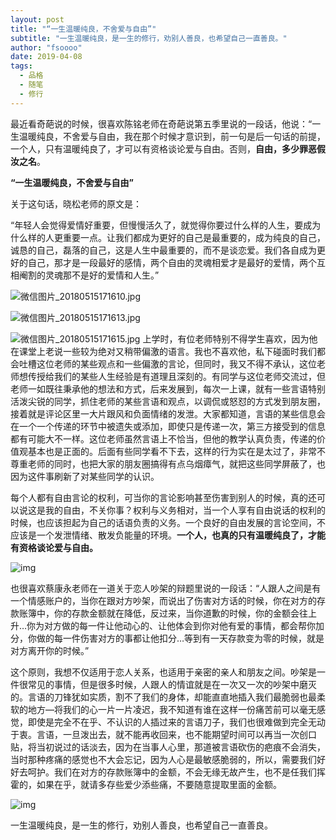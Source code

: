```yaml
---
layout: post
title: "“一生温暖纯良，不舍爱与自由”"
subtitle: "一生温暖纯良，是一生的修行，劝别人善良，也希望自己一直善良。"
author: "fsoooo"
date: 2019-04-08
tags:
  - 品格
  - 随笔
  - 修行
---
```


最近看奇葩说的时候，很喜欢陈铭老师在奇葩说第五季里说的一段话，他说：“一生温暖纯良，不舍爱与自由，我在那个时候才意识到，前一句是后一句话的前提，一个人，只有温暖纯良了，才可以有资格谈论爱与自由。否则，**自由，多少罪恶假汝之名**。

**“一生温暖纯良，不舍爱与自由”**

关于这句话，晓松老师的原文是：

“年轻人会觉得爱情好重要，但慢慢活久了，就觉得你要过什么样的人生，要成为什么样的人更重要一点。让我们都成为更好的自己是最重要的，成为纯良的自己，诚恳的自己，磊落的自己，这是人生中最重要的，而不是谈恋爱。我们各自成为更好的自己，那才是一段最好的感情，两个自由的灵魂相爱才是最好的爱情，两个互相阉割的灵魂那不是好的爱情和人生。”

![微信图片_20180515171610.jpg](https://upload-images.jianshu.io/upload_images/6943526-0d8c754010ca7670.jpg?imageMogr2/auto-orient/strip%7CimageView2/2/w/1240)

![微信图片_20180515171613.jpg](https://upload-images.jianshu.io/upload_images/6943526-fb2dcdbcf401a089.jpg?imageMogr2/auto-orient/strip%7CimageView2/2/w/1240)

![微信图片_20180515171615.jpg](https://upload-images.jianshu.io/upload_images/6943526-cd528425397fe778.jpg?imageMogr2/auto-orient/strip%7CimageView2/2/w/1240)
上学时，有位老师特别不得学生喜欢，因为他在课堂上老说一些较为绝对又稍带偏激的语言。我也不喜欢他，私下碰面时我们都会吐槽这位老师的某些观点和一些偏激的言论，但同时，我又不得不承认，这位老师想传授给我们的某些人生经验是有道理且深刻的。有同学与这位老师交流过，但老师一如既往秉承他的想法和方式，后来发展到，每次一上课，就有一些言语特别活泼尖锐的同学，抓住老师的某些言语和观点，以调侃或怒怼的方式发到朋友圈，接着就是评论区里一大片跟风和负面情绪的发泄。大家都知道，言语的某些信息会在一个一个传递的环节中被遗失或添加，即使只是传递一次，第三方接受到的信息都有可能大不一样。这位老师虽然言语上不恰当，但他的教学认真负责，传递的价值观基本也是正面的。后面有些同学看不下去，这样的行为实在是太过了，非常不尊重老师的同时，也把大家的朋友圈搞得有点乌烟瘴气，就把这些同学屏蔽了，也因为这件事刷新了对某些同学的认识。

每个人都有自由言论的权利，可当你的言论影响甚至伤害到别人的时候，真的还可以说这是我的自由，不关你事？权利与义务相对，当一个人享有自由说话的权利的时候，也应该担起为自己的话语负责的义务。一个良好的自由发展的言论空间，不应该是一个发泄情绪、散发负能量的环境。**一个人，也真的只有温暖纯良了，才能有资格谈论爱与自由。**

![img](http://upload-images.jianshu.io/upload_images/6943526-719e0ede36b876fd.jpg?imageMogr2/auto-orient/strip%7CimageView2/2/w/1240)

也很喜欢蔡康永老师在一道关于恋人吵架的辩题里说的一段话：“人跟人之间是有一个情感账户的，当你在跟对方吵架，而说出了伤害对方话的时候，你在对方的存款账簿中，你的存款金额就在降低，反过来，当你道歉的时候，你的金额会往上升…你为对方做的每一件让他动心的、让他体会到你对他有爱的事情，都会帮你加分，你做的每一件伤害对方的事都让他扣分…等到有一天存款变为零的时候，就是对方离开你的时候。”

这个原则，我想不仅适用于恋人关系，也适用于亲密的亲人和朋友之间。吵架是一件很常见的事情，但是很多时候，人跟人的情谊就是在一次又一次的吵架中磨灭的。言语的刀锋犹如实质，割不了我们的身体，却能直直地插入我们最脆弱也最柔软的地方—将我们的心一片一片凌迟，我不知道有谁在这样一份痛苦前可以毫无感觉，即使是完全不在乎、不认识的人插过来的言语刀子，我们也很难做到完全无动于衷。言语，一旦泼出去，就不能再收回来，也不能期望时间可以再当一次创口贴，将当初说过的话淡去，因为在当事人心里，那道被言语砍伤的疤痕不会消失，当时那种疼痛的感觉也不大会忘记，因为人心是最敏感脆弱的，所以，需要我们好好去呵护。我们在对方的存款账簿中的金额，不会无缘无故产生，也不是任我们挥霍的，如果在乎，就请多存些爱少添些痛，不要随意提取里面的金额。

![img](http://upload-images.jianshu.io/upload_images/6943526-06d4ba7d379a486e.jpg?imageMogr2/auto-orient/strip%7CimageView2/2/w/1240)

一生温暖纯良，是一生的修行，劝别人善良，也希望自己一直善良。




